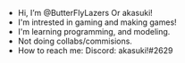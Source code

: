 - Hi, I’m @ButterFlyLazers Or akasuki!
- I'm intrested in gaming and making games!
- I'm learning programming, and modeling.
- Not doing collabs/commisions.
- How to reach me: Discord: akasuki!#2629
